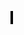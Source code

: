<html>
  <head>
<title> Breakout Game </title>
    </head>
    <body>
      <canvas height = "500" width = "500" id = "ctx" style = "border:2px solid #000000"/>
      <script>
        
        var ctx = document.getElementById('ctx').getContext('2d');
        var WIDTH = 500;
        var HEIGHT = 500;
        var numOfTiles, tileList, score, intervalVar, hitCount, running = false;
        ctx.font = '20px Calibri';
        ctx.fillText('Click me to start the game!',150,250)

        var ball = {
          x:0,
          y:250,
          radius:5,
          color:'blue',
          spdX:-5,
          spdY:-5
          };

          var base = {
            x:0,
            y:500,
            height:20,
            width:100,
            color:'orange',
            pressingLeft:false,
            pressingRight:false,
            lives:3
          };

          var tile = {
            height:20,
            width:40,
            color:'red'
          };

          running = false;
          document.getElementById('ctx').onmousedown = function() {
            if (running) {
              clearInterval(intervalVar);
              location.reload()
            }
            startGame();
          }

          document.onkeydown = function(event) {
            if (event.keyCode == 37) {
              base.pressingLeft = true;
              base.pressingRight = false;
            }
            else if (event.keyCode == 39) {
              base.pressingLeft = false;
              base.pressingRight = true;
            }
          }

          document.onkeyup = function(event) {
            if (event.keyCode == 37) {
              base.pressingLeft = false;
            }
            else if (event.keyCode == 39) {
              base.pressingRight = false;
            }
          }

          testCollision = function(base,ball) {
            return ((base.x < ball.x + 2*ball.radius) &&
                    (ball.x < base.x + base.width) &&
                    (base.y < ball.y + 2*ball.radius) &&
                    (ball.y < base.y + base.height));
          }
          testCollisionTile = function(t,ball) {
            return ((t.x < ball.x + 2*ball.radius) &&
                    (ball.x < t.x + tile.width) &&
                    (t.y < ball.y + 2*ball.radius) &&
                    (ball.y < t.y + tile.height));
          }

          drawBall = function() {
            ctx.save();
            ctx.fillStyle = ball.color;
            ctx.beginPath();
            ctx.arc(ball.x,ball.y,ball.radius,0,2 * Math.PI);
            ctx.fill();
            ctx.restore();
          }

          drawBase = function() {
            ctx.save();
            ctx.fillStyle = base.color;
            ctx.fillRect(base.x,base.y,base.width,base.height);
            ctx.restore();
          }

          drawTile = function(t,i) {
            ctx.save();
            ctx.fillStyle = tile.color;
            ctx.fillRect(t.x,t.y,tile.width,tile.height);
            ctx.restore();
          }

          updateBasePosition = function() {
            if (base.pressingLeft) {
              base.x = base.x - 5;
            }
            else if (base.pressingRight) {
              base.x = base.x + 5;
            }
            if (base.x < 0) {
              base.x = 0;
            }
            if (base.x > WIDTH-base.width) {
              base.x = WIDTH-base.width;
            }
          }

          updateBallPosition = function() {
            ball.x += ball.spdX;
            ball.y += ball.spdY;
            if (ball.x > WIDTH || ball.x < 0) {
              hitCount++;
              if (hitCount % 5 == 0) {
                if (ball.spdX < 0)
                ball.spdX = -(Math.abs(ball.spdX)+ 1);
                else
                ball.spdX += 1;
              }
              ball.spdX = -ball.spdX;
            }
            if (ball.y < 0) {
              hitCount++;
              if (hitCount % 5 == 0) {
                if (ball.spdY < 0)
                ball.spdY = -(Math.abs(ball.spdY)+ 1);
                else
                ball.spdY += 1;
              }
              ball.spdY = -ball.spdY;
            }
            if (ball.y > HEIGHT) {
              hitCount++;
              if (hitCount % 5 == 0) {
                if (ball.spdY < 0)
                ball.spdY = -(Math.abs(ball.spdY)+ 1);
                else
                ball.spdX += 1;
              }
              ball.spdY = -ball.spdY;
              base.lives--;
            }
          }

          isGameOver = function() {
            if (base.lives==0) {
              clearInterval(intervalVar);
              ctx.fillText('Game Over! Click to restart.',150,250);
            }
            if (score == 300) {
              clearInterval(intervalVar);
              ctx.fillText('You win! Click to restart..',150,250);
            }
          }

          update = function() {
            ctx.clearRect(0,0,WIDTH,HEIGHT);
            tileList.forEach(drawTile);
            drawBall();
            drawBase();

            if (testCollision(base,ball)) {
              ball.spdY = -ball.spdY;
            }

            for(key in tileList) {
              if (testCollisionTile(tileList[key],ball)) {
                delete tileList[key];
                ball.spdY = -ball.spdY;
                score += 5;
              }
            }

            ctx.fillText('Score: ' + score,5,490);
            ctx.fillText("Lives: "+ base.lives,430,490)

            isGameOver();
            updateBasePosition();
            updateBallPosition();
          }

          startGame = function() {
            base.x = 150;
            ball.x = base.x + 100;
            base.y = base.y - 100;
            numOfTiles = 0;
            var tileX = 5;
            var tileY = 5;
            tileList = [];
            score = 0;
            base.lives = 3;
            hitCount = 0;
            running = true;
            for (var i=1;i<=6;i++) {
              tileX = 5;
              for(var j=1;j<=10;j++) { //45*11 = 495
                tileList[numOfTiles] = {x:tileX,y:tileY};
                numOfTiles++;
                tileX += 50; //50
              }
              tileY += 25;
            }
            intervalVar = setInterval(update,20);
          }

      </script>
    </body>
<html>
